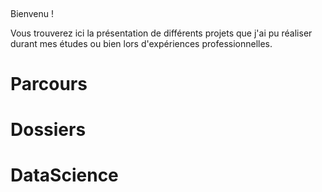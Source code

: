 <meta charset="utf-8">
<style>

.links {
  stroke: #000;
  stroke-opacity: 0.2;
}

.polygons {
  fill: none;
  stroke: #000;
}

.polygons :first-child {
  fill: #f00;
}

.sites {
  fill: #000;
  stroke: #fff;
}

.sites :first-child {
  fill: #fff;
}

</style>
<svg width="960" height="500"></svg>
<script src="https://d3js.org/d3.v4.min.js"></script>
<script>
var svg = d3.select("svg").on("touchmove mousemove", moved),
    width = +svg.attr("width"),
    height = +svg.attr("height");
var sites = d3.range(100)
    .map(function(d) { return [Math.random() * width, Math.random() * height]; });
var voronoi = d3.voronoi()
    .extent([[-1, -1], [width + 1, height + 1]]);
var polygon = svg.append("g")
    .attr("class", "polygons")
  .selectAll("path")
  .data(voronoi.polygons(sites))
  .enter().append("path")
    .call(redrawPolygon);
var link = svg.append("g")
    .attr("class", "links")
  .selectAll("line")
  .data(voronoi.links(sites))
  .enter().append("line")
    .call(redrawLink);
var site = svg.append("g")
    .attr("class", "sites")
  .selectAll("circle")
  .data(sites)
  .enter().append("circle")
    .attr("r", 2.5)
    .call(redrawSite);
function moved() {
  sites[0] = d3.mouse(this);
  redraw();
}
function redraw() {
  var diagram = voronoi(sites);
  polygon = polygon.data(diagram.polygons()).call(redrawPolygon);
  link = link.data(diagram.links()), link.exit().remove();
  link = link.enter().append("line").merge(link).call(redrawLink);
  site = site.data(sites).call(redrawSite);
}
function redrawPolygon(polygon) {
  polygon
      .attr("d", function(d) { return d ? "M" + d.join("L") + "Z" : null; });
}
function redrawLink(link) {
  link
      .attr("x1", function(d) { return d.source[0]; })
      .attr("y1", function(d) { return d.source[1]; })
      .attr("x2", function(d) { return d.target[0]; })
      .attr("y2", function(d) { return d.target[1]; });
}
function redrawSite(site) {
  site
      .attr("cx", function(d) { return d[0]; })
      .attr("cy", function(d) { return d[1]; });
}
</script>



Bienvenu !

Vous trouverez ici la présentation de différents projets que j'ai pu réaliser durant mes études ou bien lors d'expériences professionnelles.

<h1>Parcours</h1>

<h1>Dossiers</h1>

<h1>DataScience</h1>


